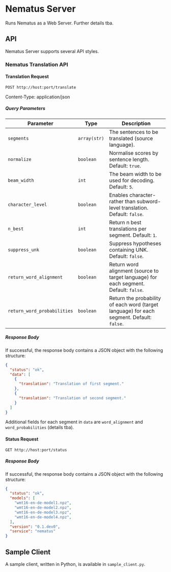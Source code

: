 # Nematus Server
Runs Nematus as a Web Server. Further details tba.

## API
Nematus Server supports several API styles.

### Nematus Translation API

#### Translation Request

`POST http://host:port/translate`

Content-Type: application/json

##### Query Parameters

| Parameter           | Type                  | Description  |
| --------------------|-----------------------| -------------|
| ``segments``        | ``array(str)``        | The sentences to be translated (source language). |
| ``normalize``       | ``boolean``           | Normalise scores by sentence length. Default: ``true``. |
| ``beam_width``      | ``int``               | The beam width to be used for decoding. Default: ``5``. |
| ``character_level`` | ``boolean``           | Enables character- rather than subword-level translation. Default: ``false``. |
| ``n_best``          | ``int``               | Return n best translations per segment. Default: ``1``. |
| ``suppress_unk``    | ``boolean``           | Suppress hypotheses containing UNK. Default: ``false``. |
| ``return_word_alignment`` | ``boolean``     | Return word alignment (source to target language) for each segment. Default: ``false``. |
| ``return_word_probabilities`` | ``boolean`` | Return the probability of each word (target language) for each segment. Default: ``false``. |

##### Response Body

If successful, the response body contains a JSON object with the following structure:

```json
{
  "status": "ok",
  "data": [
    {
      "translation": "Translation of first segment."
    },
    {
      "translation": "Translation of second segment."
    }
  ]
}
```

Additional fields for each segment in ``data`` are ``word_alignment`` and ``word_probabilities`` (details tba).

#### Status Request

`GET http://host:port/status`

##### Response Body

If successful, the response body contains a JSON object with the following structure:

```json
{
  "status": "ok",
  "models": [
    "wmt16-en-de-model1.npz",
    "wmt16-en-de-model2.npz",
    "wmt16-en-de-model3.npz",
    "wmt16-en-de-model4.npz",
  ],
  "version": "0.1.dev0",
  "service": "nematus"
}
```

## Sample Client

A sample client, written in Python, is available in `sample_client.py`.
